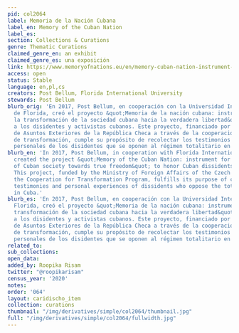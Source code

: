 ```yaml
---
pid: col2064
label: Memoria de la Nación Cubana
label_en: Memory of the Cuban Nation
label_es:
section: Collections & Curations
genre: Thematic Curations
claimed_genre_en: an exhibit
claimed_genre_es: una exposición
link: https://www.memoryofnations.eu/en/memory-cuban-nation-instrument-transformation-cuban-society-real-freedom
access: open
status: Stable
language: en,pl,cs
creators: Post Bellum, Florida International University
stewards: Post Bellum
blurb_orig: 'En 2017, Post Bellum, en cooperación con la Universidad Internacional
  de Florida, creó el proyecto &quot;Memoria de la nación cubana: instrumento para
  la transformación de la sociedad cubana hacia la verdadera libertad&quot; para honrar
  a los disidentes y activistas cubanos. Este proyecto, financiado por el Ministerio
  de Asuntos Exteriores de la República Checa a través de la cooperación para el programa
  de transformación, cumple su propósito de recolectar los testimonios y las experiencias
  personales de los disidentes que se oponen al régimen totalitario en Cuba.'
blurb_en: 'In 2017, Post Bellum, in cooperation with Florida International University,
  created the project &quot;Memory of the Cuban Nation: instrument for the transformation
  of Cuban society towards true freedom&quot; to honor Cuban dissidents and activists.
  This project, funded by the Ministry of Foreign Affairs of the Czech Republic through
  the Cooperation for Transformation Program, fulfills its purpose of collecting the
  testimonies and personal experiences of dissidents who oppose the totalitarian regime
  in Cuba.'
blurb_es: 'En 2017, Post Bellum, en cooperación con la Universidad Internacional de
  Florida, creó el proyecto &quot;Memoria de la nación cubana: instrumento para la
  transformación de la sociedad cubana hacia la verdadera libertad&quot; para honrar
  a los disidentes y activistas cubanos. Este proyecto, financiado por el Ministerio
  de Asuntos Exteriores de la República Checa a través de la cooperación para el programa
  de transformación, cumple su propósito de recolectar los testimonios y las experiencias
  personales de los disidentes que se oponen al régimen totalitario en Cuba.'
related_to:
sub_collections:
open_data:
added_by: Roopika Risam
twitter: "@roopikarisam"
census_year: '2020'
notes:
order: '064'
layout: caridischo_item
collection: curations
thumbnail: "/img/derivatives/simple/col2064/thumbnail.jpg"
full: "/img/derivatives/simple/col2064/fullwidth.jpg"
---
```

